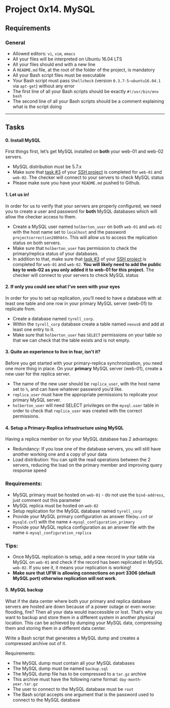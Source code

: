 <h1 class="gap">Project 0x14. MySQL</h1>

<h2>Requirements</h2>

<h3>General</h3>

<ul>
<li>Allowed editors: <code>vi</code>, <code>vim</code>, <code>emacs</code></li>
<li>All your files will be interpreted on Ubuntu 16.04 LTS</li>
<li>All your files should end with a new line</li>
<li>A <code>README.md</code> file, at the root of the folder of the project, is mandatory</li>
<li>All your Bash script files must be executable</li>
<li>Your Bash script must pass <code>Shellcheck</code> (version <code>0.3.7-5~ubuntu16.04.1</code> via <code>apt-get</code>) without any error</li>
<li>The first line of all your Bash scripts should be exactly <code>#!/usr/bin/env bash</code></li>
<li>The second line of all your Bash scripts should be a comment explaining what is the script doing</li>
</ul>

<hr class="gap">
<h2 class="gap">Tasks</h2>

 <h4 class="task">
    0. Install MySQL
</h4>
 <p>First things first, let&rsquo;s get MySQL installed on <strong>both</strong> your web-01 and web-02 servers.</p>

<ul>
<li>MySQL distribution must be 5.7.x</li>
<li>Make sure that <a href="https://intranet.hbtn.io/tasks/1372" title="task #3" target="_blank">task #3</a> of your <a href="/rltoken/haLXhL5svnmrgskFpFHmyA" title="SSH project" target="_blank">SSH project</a> is completed for <code>web-01</code> and <code>web-02</code>.  The checker will connect to your servers to check MySQL status</li>
<li>Please make sure you have your <code>README.md</code> pushed to Github.</li>
</ul>

<h4 class="task">
    1. Let us in!
 </h4>
<p>In order for us to verify that your servers are properly configured, we need you to create a user and password for <strong>both</strong> MySQL databases which will allow the checker access to them.</p>

<ul>
<li>Create a MySQL user named <code>holberton_user</code>  on both <code>web-01</code> and <code>web-02</code> with the host name set to <code>localhost</code> and the password <code>projectcorrection280hbtn</code>. This will allow us to access the replication status on both servers.</li>
<li>Make sure that <code>holberton_user</code> has permission to check the primary/replica status of your databases.</li>
<li>In addition to that, make sure that <a href="https://intranet.hbtn.io/tasks/1372" title="task #3" target="_blank">task #3</a> of your <a href="https://intranet.hbtn.io/projects/244" title="SSH project" target="_blank">SSH project</a> is completed for <code>web-01</code> and <code>web-02</code>.  <strong>You will likely need to add the public key to web-02 as you only added it to web-01 for this project.</strong> The checker will connect to your servers to check MySQL status</li>
</ul>

 <h4 class="task">
    2. If only you could see what I&#39;ve seen with your eyes
</h4>
<p>In order for you to set up replication, you&rsquo;ll need to have a database with at least one table and one row in your primary MySQL server (web-01) to replicate from.</p>

<ul>
<li>Create a database named <code>tyrell_corp</code>.</li>
<li>Within the <code>tyrell_corp</code> database create a table named <code>nexus6</code> and add at least one entry to it.</li>
<li>Make sure that <code>holberton_user</code> has <code>SELECT</code> permissions on your table so that we can check that the table exists and is not empty.</li>
</ul>


  <h4 class="task">
    3. Quite an experience to live in fear, isn&#39;t it?
</h4>
 <p>Before you get started with your primary-replica synchronization, you need one more thing in place. On your <strong>primary</strong> MySQL server (web-01), create a new user for the replica server.</p>

<ul>
<li>The name of the new user should be <code>replica_user</code>, with the host name set to <code>%</code>, and can have whatever password you&rsquo;d like.</li>
<li><code>replica_user</code> must have the appropriate permissions to replicate your primary MySQL server.</li>
<li><code>holberton_user</code> will need SELECT privileges on the <code>mysql.user</code> table in order to check that <code>replica_user</code> was created with the correct permissions.</li>
</ul>

 <h4 class="task">
    4. Setup a Primary-Replica infrastructure using MySQL
</h4>
<p>Having a replica member on for your MySQL database has 2 advantages:</p>

<ul>
<li>Redundancy: If you lose one of the database servers, you will still have another working one and a copy of your data</li>
<li>Load distribution: You can split the read operations between the 2 servers, reducing the load on the primary member and improving query response speed</li>
</ul>

<h3>Requirements:</h3>

<ul>
<li>MySQL primary must be hosted on <code>web-01</code> - do not use the <code>bind-address</code>,  just comment out this parameter</li>
<li>MySQL replica must be hosted on <code>web-02</code></li>
<li>Setup replication for the MySQL database named <code>tyrell_corp</code></li>
<li>Provide your MySQL primary configuration as answer file(<code>my.cnf</code> or <code>mysqld.cnf</code>) with the name <code>4-mysql_configuration_primary</code></li>
<li>Provide your MySQL replica configuration as an answer file with the name <code>4-mysql_configuration_replica</code></li>
</ul>

<h3>Tips:</h3>

<ul>
<li>Once MySQL replication is setup, add a new record in your table via MySQL on <code>web-01</code> and check if the record has been replicated in MySQL <code>web-02</code>. If you see it, it means your replication is working!</li>
<li><strong>Make sure that UFW is allowing connections on port 3306 (default MySQL port) otherwise replication will not work</strong>.</li>
</ul>

  <h4 class="task">
    5. MySQL backup
</h4>
<p>What if the data center where both your primary and replica database servers are hosted are down because of a power outage or even worse: flooding, fire? Then all your data would inaccessible or lost. That&rsquo;s why you want to backup and store them in a different system in another physical location. This can be achieved by dumping your MySQL data, compressing them and storing them in a different data center.</p>

<p>Write a Bash script that generates a MySQL dump and creates a compressed archive out of it.</p>

<p>Requirements:</p>

<ul>
<li>The MySQL dump must contain all your MySQL databases</li>
<li> The MySQL dump must be named <code>backup.sql</code></li>
<li>The MySQL dump file has to be compressed to a <code>tar.gz</code> archive</li>
<li>This archive must have the following name format: <code>day-month-year.tar.gz</code></li>
<li>The user to connect to the MySQL database must be <code>root</code></li>
<li>The Bash script accepts one argument that is the password used to connect to the MySQL database</li>
</ul>
